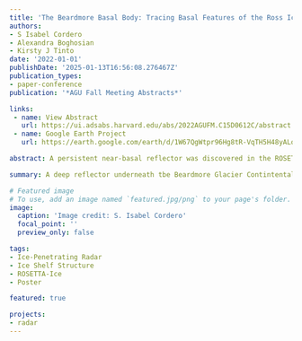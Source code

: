 ```yaml
---
title: 'The Beardmore Basal Body: Tracing Basal Features of the Ross Ice Shelf'
authors:
- S Isabel Cordero
- Alexandra Boghosian
- Kirsty J Tinto
date: '2022-01-01'
publishDate: '2025-01-13T16:56:08.276467Z'
publication_types:
- paper-conference
publication: '*AGU Fall Meeting Abstracts*'

links:
 - name: View Abstract
   url: https://ui.adsabs.harvard.edu/abs/2022AGUFM.C15D0612C/abstract
 - name: Google Earth Project
   url: https://earth.google.com/earth/d/1W67QgWtpr96Hg8tR-VqTH5H48yALqCIl?usp=sharing

abstract: A persistent near-basal reflector was discovered in the ROSETTA-Ice Project's Shallow Ice Radar (SIR) dataset during an effort to comprehensively map the internal structure and different ice bodies contained within the Ross Ice Shelf. Further investigation into the basal feature successfully tracked it from the grounding line to the calving front, along the flow of the Beardmore Glacier ice stream - an expanse of ~547 km across the ice shelf. The feature was found in ~35 radargrams, and was identifiable due to its consistent distinct shape, stratigraphy, depth, and size across the surveyed ice. The upper bound of this feature has two main arches that contain its rainbow-like stratigraphy, most visible with high-contrast filtered images. At their peak, these arches sit at ~250m to 300m below the ice surface; and their edges intersect the basal reflector. This basal feature appears to be independent of the Continental Meteoric Ice (CMI) reflector associated with Beardmore Glacier. The CMI reflector is a shallow, bright horizon in the SIR dataset; which has been identified as the interface between grounded glacier ice flowing onto the floating ice shelf. The CMI reflector deepens as it moves downstream, which has been traced and measured to generate a history of surface accumulation, or Local Meteoric Ice (LMI), on the Ross Ice Shelf. This basal feature exhibits similar traits - shallower upstream, deeper downstream, and bright radar reflection in each frame. However, unlike the CMI reflector, the basal reflector is also sporadically visible in both the ROSETTA-Ice Project's Deep ICE (DICE) radar and Operation IceBridge (OIB) radargrams. In this presentation we compare present-day flow and mass balance with the along-flow evolution of this feature, termed the Beardmore Basal Body (BBB), to explore the internal structure and history of the Ross Ice Shelf.

summary: A deep reflector underneath tbe Beardmore Glacier Contintental Meteoric Ice (CMI) layer has strange strucutre and persists from the grounding line to calving front of the Ross Ice Shelf. Poster available above at PDF link.

# Featured image
# To use, add an image named `featured.jpg/png` to your page's folder.
image:
  caption: 'Image credit: S. Isabel Cordero'
  focal_point: ''
  preview_only: false

tags:
- Ice-Penetrating Radar
- Ice Shelf Structure
- ROSETTA-Ice
- Poster

featured: true

projects:
- radar
---
```

